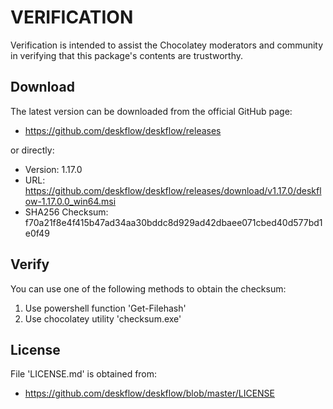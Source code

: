 # VERIFICATION
Verification is intended to assist the Chocolatey moderators and community in verifying that this package's contents are trustworthy.

## Download
The latest version can be downloaded from the official GitHub page:
- https://github.com/deskflow/deskflow/releases

or directly:
- Version: 1.17.0
- URL: https://github.com/deskflow/deskflow/releases/download/v1.17.0/deskflow-1.17.0.0_win64.msi
- SHA256 Checksum: f70a21f8e4f415b47ad34aa30bddc8d929ad42dbaee071cbed40d577bd1e0f49

## Verify
You can use one of the following methods to obtain the checksum:
1. Use powershell function 'Get-Filehash'
2. Use chocolatey utility 'checksum.exe'


## License
File 'LICENSE.md' is obtained from:
- https://github.com/deskflow/deskflow/blob/master/LICENSE
